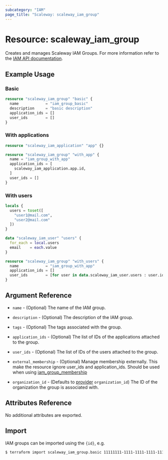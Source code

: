 ```yaml
---
subcategory: "IAM"
page_title: "Scaleway: scaleway_iam_group"
---
```


# Resource: scaleway_iam_group

Creates and manages Scaleway IAM Groups.
For more information refer to the [IAM API documentation](https://www.scaleway.com/en/developers/api/iam/#groups-f592eb).

## Example Usage

### Basic

```terraform
resource "scaleway_iam_group" "basic" {
  name            = "iam_group_basic"
  description     = "basic description"
  application_ids = []
  user_ids        = []
}
```

### With applications

```terraform
resource "scaleway_iam_application" "app" {}

resource "scaleway_iam_group" "with_app" {
  name = "iam_group_with_app"
  application_ids = [
    scaleway_iam_application.app.id,
  ]
  user_ids = []
}
```

### With users

```terraform
locals {
  users = toset([
    "user1@mail.com",
    "user2@mail.com"
  ])
}

data "scaleway_iam_user" "users" {
  for_each = local.users
  email    = each.value
}

resource "scaleway_iam_group" "with_users" {
  name            = "iam_group_with_app"
  application_ids = []
  user_ids        = [for user in data.scaleway_iam_user.users : user.id]
}
```

## Argument Reference

- `name` - (Optional) The name of the IAM group.

- `description` - (Optional) The description of the IAM group.

- `tags` - (Optional) The tags associated with the group.

- `application_ids` - (Optional) The list of IDs of the applications attached to the group.

- `user_ids` - (Optional) The list of IDs of the users attached to the group.

- `external_membership` - (Optional) Manage membership externally. This make the resource ignore user_ids and application_ids. Should be used when using [iam_group_membership](iam_group_membership.md)

- `organization_id` - (Defaults to [provider](../index.md#organization_d) `organization_id`) The ID of the organization the group is associated with.

## Attributes Reference

No additional attributes are exported.

## Import

IAM groups can be imported using the `{id}`, e.g.

```bash
$ terraform import scaleway_iam_group.basic 11111111-1111-1111-1111-111111111111
```
